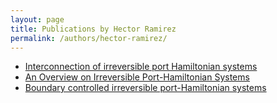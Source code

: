 ```yaml
---
layout: page
title: Publications by Hector Ramirez
permalink: /authors/hector-ramirez/
---
```


- [Interconnection of irreversible port Hamiltonian systems](../../interconnection-of-irreversible-port-hamiltonian-systems)
- [An Overview on Irreversible Port-Hamiltonian Systems](../../an-overview-on-irreversible-port-hamiltonian-systems)
- [Boundary controlled irreversible port-Hamiltonian systems](../../boundary-controlled-irreversible-port-hamiltonian-systems)

